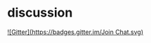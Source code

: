 discussion
==========
[![Gitter](https://badges.gitter.im/Join Chat.svg)](https://gitter.im/nodebots/discussion?utm_source=badge&utm_medium=badge&utm_campaign=pr-badge&utm_content=badge)
